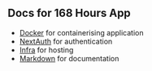 ## Docs for 168 Hours App

-   [Docker](/168-hours/docker) for containerising application
-   [NextAuth](/168-hours/nextauth) for authentication
-   [Infra](/168-hours/infra) for hosting
-   [Markdown](/168-hours/markdown) for documentation
